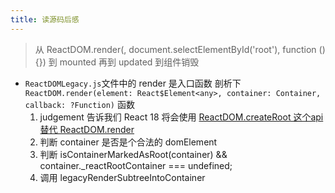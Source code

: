```yaml
---
title: 读源码后感
---
```


> 从 ReactDOM.render(<App/>, document.selectElementById('root'), function () {}) 到 mounted 再到 updated 到组件销毁

- ```ReactDOMLegacy.js```文件中的 render 是入口函数
剖析下 ```ReactDOM.render(element: React$Element<any>, container: Container, callback: ?Function)``` 函数
  1. judgement 告诉我们 React 18 将会使用 [ReactDOM.createRoot 这个api 替代 ReactDOM.render](https://reactjs.org/link/switch-to-createroot)
  2. 判断 container 是否是个合法的 domElement
  3. 判断 isContainerMarkedAsRoot(container) && container._reactRootContainer === undefined;
  4. 调用 legacyRenderSubtreeIntoContainer
